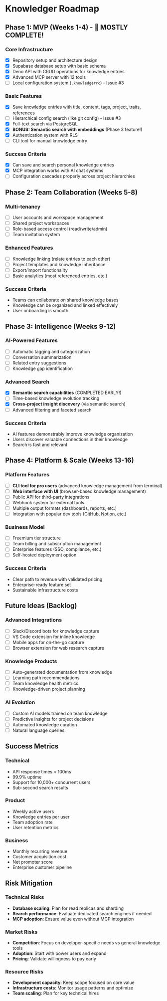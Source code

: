 # Knowledger Roadmap

## Phase 1: MVP (Weeks 1-4) - 🎉 MOSTLY COMPLETE!

### Core Infrastructure
- [x] Repository setup and architecture design
- [x] Supabase database setup with basic schema
- [x] Deno API with CRUD operations for knowledge entries
- [x] Advanced MCP server with 12 tools
- [ ] Local configuration system (`.knowledgerrc`) - Issue #3

### Basic Features
- [x] Save knowledge entries with title, content, tags, project, traits, references
- [ ] Hierarchical config search (like git config) - Issue #3
- [x] Full-text search via PostgreSQL
- [x] **BONUS: Semantic search with embeddings** (Phase 3 feature!)
- [x] Authentication system with RLS
- [ ] CLI tool for manual knowledge entry

### Success Criteria
- [x] Can save and search personal knowledge entries
- [x] MCP integration works with AI chat systems
- [ ] Configuration cascades properly across project hierarchies

## Phase 2: Team Collaboration (Weeks 5-8)

### Multi-tenancy
- [ ] User accounts and workspace management
- [ ] Shared project workspaces
- [ ] Role-based access control (read/write/admin)
- [ ] Team invitation system

### Enhanced Features
- [ ] Knowledge linking (relate entries to each other)
- [ ] Project templates and knowledge inheritance
- [ ] Export/import functionality
- [ ] Basic analytics (most referenced entries, etc.)

### Success Criteria
- Teams can collaborate on shared knowledge bases
- Knowledge can be organized and linked effectively
- User onboarding is smooth

## Phase 3: Intelligence (Weeks 9-12)

### AI-Powered Features
- [ ] Automatic tagging and categorization
- [ ] Conversation summarization
- [ ] Related entry suggestions
- [ ] Knowledge gap identification

### Advanced Search
- [x] **Semantic search capabilities** (COMPLETED EARLY!)
- [ ] Time-based knowledge evolution tracking
- [x] **Cross-project insight discovery** (via semantic search)
- [ ] Advanced filtering and faceted search

### Success Criteria
- AI features demonstrably improve knowledge organization
- Users discover valuable connections in their knowledge
- Search is fast and relevant

## Phase 4: Platform & Scale (Weeks 13-16)

### Platform Features
- [ ] **CLI tool for pro users** (advanced knowledge management from terminal)
- [ ] **Web interface with UI** (browser-based knowledge management)
- [ ] Public API for third-party integrations
- [ ] Webhook system for external tools
- [ ] Multiple output formats (dashboards, reports, etc.)
- [ ] Integration with popular dev tools (GitHub, Notion, etc.)

### Business Model
- [ ] Freemium tier structure
- [ ] Team billing and subscription management
- [ ] Enterprise features (SSO, compliance, etc.)
- [ ] Self-hosted deployment option

### Success Criteria
- Clear path to revenue with validated pricing
- Enterprise-ready feature set
- Sustainable infrastructure costs

## Future Ideas (Backlog)

### Advanced Integrations
- [ ] Slack/Discord bots for knowledge capture
- [ ] VS Code extension for inline knowledge
- [ ] Mobile apps for on-the-go capture
- [ ] Browser extension for web research capture

### Knowledge Products
- [ ] Auto-generated documentation from knowledge
- [ ] Learning path recommendations
- [ ] Team knowledge health metrics
- [ ] Knowledge-driven project planning

### AI Evolution
- [ ] Custom AI models trained on team knowledge
- [ ] Predictive insights for project decisions
- [ ] Automated knowledge curation
- [ ] Natural language queries

## Success Metrics

### Technical
- API response times < 100ms
- 99.9% uptime
- Support for 10,000+ concurrent users
- Sub-second search results

### Product
- Weekly active users
- Knowledge entries per user
- Team adoption rate
- User retention metrics

### Business
- Monthly recurring revenue
- Customer acquisition cost
- Net promoter score
- Enterprise customer pipeline

## Risk Mitigation

### Technical Risks
- **Database scaling**: Plan for read replicas and sharding
- **Search performance**: Evaluate dedicated search engines if needed
- **MCP adoption**: Ensure value even without MCP integration

### Market Risks
- **Competition**: Focus on developer-specific needs vs general knowledge tools
- **Adoption**: Start with power users and expand
- **Pricing**: Validate willingness to pay early

### Resource Risks
- **Development capacity**: Keep scope focused on core value
- **Infrastructure costs**: Monitor usage patterns and optimize
- **Team scaling**: Plan for key technical hires